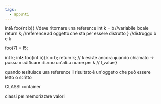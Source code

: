 ```yaml
---
tags:
  - appunti
---
```

int& foo(int b){ //deve ritornare una reference
	int k = b //variabile locale
	return k; //reference ad oggetto che sta per essere distrutto
} //distruggo b e k

foo(7) = 15;

int k;
int& foo(int b){
	k = b;
	return k; // k esiste ancora quando chiamato -> posso modificare ritorno un'altro nome per k
	// l_value
}

quando resituisce una reference il risultato è un'oggetto che può essere letto o scritto 


CLASSI container

classi per memorizzare valori